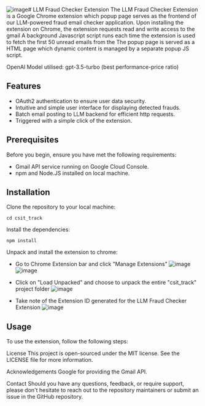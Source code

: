 ![image](https://github.com/aisg-2024/csit_track/assets/111041948/33a3674a-b8af-43cf-838b-46705ab010a3)# LLM Fraud Checker Extension
The LLM Fraud Checker Extension is a Google Chrome extension which popup page serves as the frontend of our LLM-powered fraud email checker application. 
Upon installing the extension on Chrome, the extension requests read and write access to the gmail 
A background Javascript script runs each time the extension is used to fetch the first 50 unread emails from the
The popup page is served as a HTML page which dynamic content is managed by a separate popup JS script.


OpenAI Model utilised: gpt-3.5-turbo (best performance-price ratio)

## Features
- OAuth2 authentication to ensure user data security.
- Intuitive and simple user interface for displaying detected frauds.
- Batch email posting to LLM backend for efficient http requests.
- Triggered with a simple click of the extension.

## Prerequisites
Before you begin, ensure you have met the following requirements:

- Gmail API service running on Google Cloud Console.
- npm and Node.JS installed on local machine.


## Installation
Clone the repository to your local machine:

```git clone https://github.com/aisg-2024/csit_track.git
cd csit_track
```

Install the dependencies:

```npm install```

Unpack and install the extension to chrome:

- Go to Chrome Extension bar and click "Manage Extensions"
![image](https://github.com/aisg-2024/csit_track/assets/111041948/f9f5770d-5895-415c-972d-925163d9e139)
![image](https://github.com/aisg-2024/csit_track/assets/111041948/998ed798-3ac2-40ea-88bd-23089961445a)

- Click on "Load Unpacked" and choose to unpack the entire "csit_track" project folder
![image](https://github.com/aisg-2024/csit_track/assets/111041948/5e9ba3da-617b-4cb4-8d69-593e5ddd944b)

- Take note of the Extension ID generated for the LLM Fraud Checker Extension
![image](https://github.com/aisg-2024/csit_track/assets/111041948/1a227ab2-99f3-4227-ae45-9678c747b8ec)


## Usage
To use the extension, follow the following steps:



License
This project is open-sourced under the MIT license. See the LICENSE file for more information.

Acknowledgements
Google for providing the Gmail API.

Contact
Should you have any questions, feedback, or require support, please don't hesitate to reach out to the repository maintainers or submit an issue in the GitHub repository.
